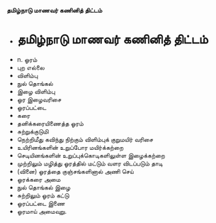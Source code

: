 **தமிழ்நாடு மாணவர் கணினித் திட்டம்**
- # தமிழ்நாடு மாணவர் கணினித் திட்டம்
- n. ஓரம்
- புற எல்லை
- விளிம்பு
- நுல் தொங்கல்
- இழை விளிம்பு
- ஓர இழைவரிசை
- ஓரப்பட்டை
- கரை
- தனிக்கரையிணைத்த ஓரம்
- சுற்றுக்குடுமி
- நெற்றிமீது கவிந்து நிற்கும் விளிம்புக் குறுமயிர் வரிசை
- உயிரினங்களின் உறுப்போர மயிர்க்கற்றை
- செடியினங்களின் உறுப்புக்கொடிகளிலுள்ள இழைக்கற்றை
- முற்றிலும் மழித்து ஓரத்தில் மட்டும் வளர விடப்படும் தாடி
- (வினை) ஓரத்தை குஞ்சங்களினால் அணி செய்
- ஓரக்கரை அமை
- நுல் தொங்கல் இழை
- சுற்றிலும் ஓரம் கட்டு
- ஓரப்பட்டை இணை
- ஓரமாய் அமைவுறு.

